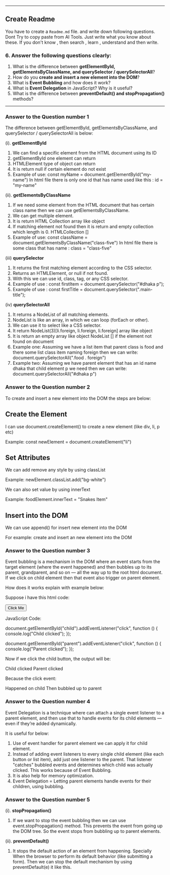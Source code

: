 
---
## Create Readme

You have to create a `Readme.md` file. and write down following questions. Dont Try to copy paste from AI Tools. Just write what you know about these. If you don't know , then search , learn , understand and then write.

### 6. Answer the following questions clearly:

1. What is the difference between **getElementById, getElementsByClassName, and querySelector / querySelectorAll**?
2. How do you **create and insert a new element into the DOM**?
3. What is **Event Bubbling** and how does it work?
4. What is **Event Delegation** in JavaScript? Why is it useful?
5. What is the difference between **preventDefault() and stopPropagation()** methods?
---

### Answer to the Question number 1
 
 The difference between getElementById, getElementsByClassName, and querySelector / querySelectorAll is below:

(i). **getElementById**

1. We can find a specific element from the HTML document using its ID
2. getElementById one element can return
3. HTMLElement type of object can return
4. It is return null if certain element do not exist
5. Example of use: const myName = document.getElementById("my-name")
In html file there is only one id that has name used like this : id =  "my-name"


(ii). **getElementsByClassName**

1. If we need some element from the HTML document that has certain class name then we can use getElementsByClassName.
2. We can get multiple element.
3. It is return HTML Collection array like object
4. If matching element not found then it is return and empty collection which length is 0. HTMLCollection []
5. Example of use: const className = document.getElementsByClassName("class-five")
  In html file there is some class that has name : class = "class-five" 

(iii) **querySelector**

1. It returns the first matching element according to the CSS selector.
2. Returns an HTMLElement, or null if not found.
3. With this we can use id, class, tag, or any CSS selector. 
4. Example of use : const firstItem =  document.querySelector("#dhaka p");
5. Example of use : const firstTitle =  document.querySelector(".main-title");


(iv) **querySelectorAll**

1. It returns a NodeList of all matching elements.
2. NodeList is like an array, in which we can loop (forEach or other).
3. We can use it to select like a CSS selector.
4. It return NodeList(3)[li.foreign, li.foreign, li.foreign] array like object
5. It is return an empty array like object NodeList [] if the element not found on document
6. Example one: Assuming we have a list item that parent class is food and there some list class item naming foreign then we can write:  document.querySelectorAll(".food . foreign")
7. Example two: Assuming we have parent element that has an id name dhaka that child element p we need then we can write: document.querySelectorAll("#dhaka p")


### Answer to the Question number 2

To create and insert a new element into the DOM the steps are below:

## Create the Element
I can use document.createElement() to create a new element (like div, li, p etc)

Example: const newElement = document.createElement("li")

## Set Attributes

We can add remove any style by using classList

Example: newElement.classList.add("bg-white")

We can also set value by using innerText

Example: foodElement.innerText = "Snakes Item"

## Insert into the DOM

We can use append() for insert new element into the DOM

For example: create and insert an new element into the DOM
<body>
  <div id="container"></div>
  <script>
    const newElement = document.createElement("div");
    newElement.innerText = "This is a new element!";
    newElement.classList.add("box");
    const container = document.getElementById("container");
    container.append(newElement);
  </script>
</body>

### Answer to the Question number 3

Event bubbling is a mechanism in the DOM where an event starts from the target element 
(where the event happened) and then bubbles up to its parent, grandparent, and so on — all the way up to the root html document. If we click on child element then that event also trigger on parent element.

How does it works explain with example below:

Suppose i have this html code:
<div id="parent">
  <button id="child">Click Me</button>
</div>

JavaScript Code:

document.getElementById("child").addEventListener("click", function () {
  console.log("Child clicked");
});

document.getElementById("parent").addEventListener("click", function () {
  console.log("Parent clicked");
});

Now if we click the child button, the output will be:

Child clicked
Parent clicked

Because the click event:

Happened on child
Then bubbled up to parent


### Answer to the Question number 4

Event Delegation is a technique where can attach a single event listener to a parent element, and then use that to handle events for its child elements — even if they’re added dynamically.

It is useful for below:
1. Use of event handler for parent element we can apply it for child element.
2. Instead of adding event listeners to every single child element (like each button or list item), add just one listener to the parent. That listener "catches" bubbled events and determines which child was actually clicked. This works because of Event Bubbling.
3. It is also help for memory optimization.
4. Event Delegation = Letting parent elements handle events for their children, using bubbling.


### Answer to the Question number 5

(i). **stopPropagation()**

1. If we want to stop the event bubbling then we can use event.stopPropagation() method.
This prevents the event from going up the DOM tree. So the event stops from bubbling up to parent elements.

(ii). **preventDefault()**

1. It stops the default action of an element from happening.
Specially When the browser to perform its default behavior (like submitting a form). Then we can stop the 
default mechanism by using preventDefault(e) it like this.






